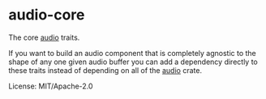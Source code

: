 # audio-core

The core [audio] traits.

If you want to build an audio component that is completely agnostic to the
shape of any one given audio buffer you can add a dependency directly to
these traits instead of depending on all of the [audio] crate.

[audio]: https://github.com/udoprog/audio

License: MIT/Apache-2.0
